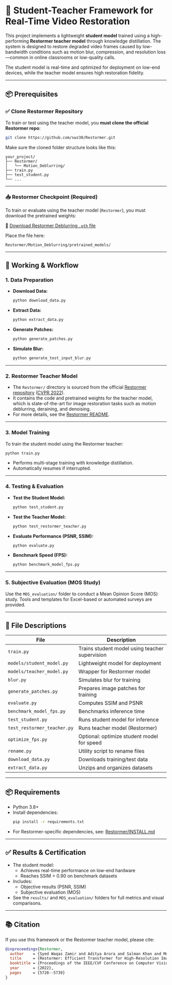 # 🧠 Student-Teacher Framework for Real-Time Video Restoration

This project implements a lightweight **student model** trained using a high-performing **Restormer teacher model** through knowledge distillation. The system is designed to restore degraded video frames caused by low-bandwidth conditions such as motion blur, compression, and resolution loss—common in online classrooms or low-quality calls.

The student model is real-time and optimized for deployment on low-end devices, while the teacher model ensures high restoration fidelity.

---

## 📦 Prerequisites

### ✅ Clone Restormer Repository

To train or test using the teacher model, you **must clone the official Restormer repo**:

```bash
git clone https://github.com/swz30/Restormer.git
```

Make sure the cloned folder structure looks like this:

```
your_project/
├── Restormer/
│   └── Motion_Deblurring/
├── train.py
├── test_student.py
└── ...
```

---

### 📥 Restormer Checkpoint (Required)

To train or evaluate using the teacher model (`Restormer`), you must download the pretrained weights:

🔗 [Download Restormer Deblurring `.pth` file](https://drive.google.com/file/d/1TDzcqvoNJS54yk7RSC-pco__HB4E32pz/view?usp=drive_link)

Place the file here:

```
Restormer/Motion_Deblurring/pretrained_models/
```

---

## 🧪 Working & Workflow

### 1. **Data Preparation**

- **Download Data:**  
  ```bash
  python download_data.py
  ```

- **Extract Data:**  
  ```bash
  python extract_data.py
  ```

- **Generate Patches:**  
  ```bash
  python generate_patches.py
  ```

- **Simulate Blur:**  

  ```bash
  python generate_test_input_blur.py
  ```

---

### 2. **Restormer Teacher Model**

- The `Restormer/` directory is sourced from the official [Restormer repository](https://github.com/swz30/Restormer) ([CVPR 2022](https://arxiv.org/abs/2111.09881)).
- It contains the code and pretrained weights for the teacher model, which is state-of-the-art for image restoration tasks such as motion deblurring, deraining, and denoising.
- For more details, see the [Restormer README](https://github.com/swz30/Restormer/blob/main/README.md).

---

### 3. **Model Training**

To train the student model using the Restormer teacher:

```bash
python train.py
```

- Performs multi-stage training with knowledge distillation.
- Automatically resumes if interrupted.

---

### 4. **Testing & Evaluation**

- **Test the Student Model:**
  ```bash
  python test_student.py
  ```

- **Test the Teacher Model:**
  ```bash
  python test_restormer_teacher.py
  ```

- **Evaluate Performance (PSNR, SSIM):**
  ```bash
  python evaluate.py
  ```

- **Benchmark Speed (FPS):**
  ```bash
  python benchmark_model_fps.py
  ```

---

### 5. **Subjective Evaluation (MOS Study)**

Use the `MOS_evaluation/` folder to conduct a Mean Opinion Score (MOS) study. Tools and templates for Excel-based or automated surveys are provided.

---

## 📁 File Descriptions

| File                          | Description                                              |
|------------------------------|----------------------------------------------------------|
| `train.py`                   | Trains student model using teacher supervision           |
| `models/student_model.py`    | Lightweight model for deployment                         |
| `models/teacher_model.py`    | Wrapper for Restormer model                              |
| `blur.py`                    | Simulates blur for training                              |
| `generate_patches.py`        | Prepares image patches for training                      |
| `evaluate.py`                | Computes SSIM and PSNR                                   |
| `benchmark_model_fps.py`     | Benchmarks inference time                                |
| `test_student.py`            | Runs student model for inference                         |
| `test_restormer_teacher.py`  | Runs teacher model (Restormer)                           |
| `optimize_fps.py`            | Optional: optimize student model for speed               |
| `rename.py`                  | Utility script to rename files                           |
| `download_data.py`           | Downloads training/test data                             |
| `extract_data.py`            | Unzips and organizes datasets                            |

---

## 📦 Requirements

- Python 3.8+
- Install dependencies:
  ```bash
  pip install -r requirements.txt
  ```
- For Restormer-specific dependencies, see:
  [Restormer/INSTALL.md](https://github.com/swz30/Restormer/blob/main/INSTALL.md)

---

## ✅ Results & Certification

- The student model:
  - Achieves real-time performance on low-end hardware
  - Reaches SSIM > 0.90 on benchmark datasets
- Includes:
  - Objective results (PSNR, SSIM)
  - Subjective evaluation (MOS)
- See the `results/` and `MOS_evaluation/` folders for full metrics and visual comparisons.

---

## 📚 Citation

If you use this framework or the Restormer teacher model, please cite:

```bibtex
@inproceedings{Restormer,
  author    = {Syed Waqas Zamir and Aditya Arora and Salman Khan and Munawar Hayat and Fahad Shahbaz Khan and Ming-Hsuan Yang and Ling Shao},
  title     = {Restormer: Efficient Transformer for High-Resolution Image Restoration},
  booktitle = {Proceedings of the IEEE/CVF Conference on Computer Vision and Pattern Recognition (CVPR)},
  year      = {2022},
  pages     = {5728--5739}
}
```
